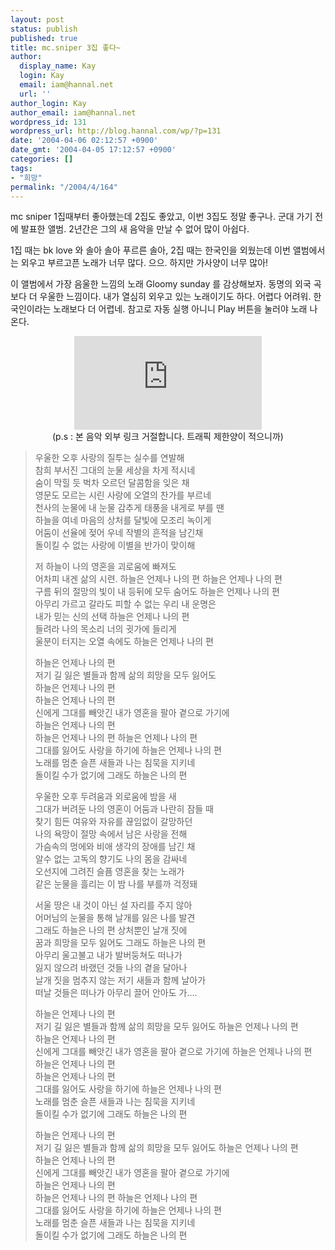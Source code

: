 ```yaml
---
layout: post
status: publish
published: true
title: mc.sniper 3집 좋다~
author:
  display_name: Kay
  login: Kay
  email: iam@hannal.net
  url: ''
author_login: Kay
author_email: iam@hannal.net
wordpress_id: 131
wordpress_url: http://blog.hannal.com/wp/?p=131
date: '2004-04-06 02:12:57 +0900'
date_gmt: '2004-04-05 17:12:57 +0900'
categories: []
tags:
- "희망"
permalink: "/2004/4/164"
---
```

<p>mc sniper 1집때부터 좋아했는데 2집도 좋았고, 이번 3집도 정말 좋구나. 군대 가기 전에 발표한 앨범. 2년간은 그의 새 음악을 만날 수 없어 많이 아쉽다.</p>
<p>1집 때는 bk love 와 솔아 솔아 푸르른 솔아, 2집 때는 한국인을 외웠는데 이번 앨범에서는 외우고 부르고픈 노래가 너무 많다. 으으. 하지만 가사양이 너무 많아!</p>
<p>이 앨범에서 가장 음울한 느낌의 노래 Gloomy sunday 를 감상해보자. 동명의 외국 곡보다 더 우울한 느낌이다. 내가 열심히 외우고 있는 노래이기도 하다. 어렵다 어려워. 한국인이라는 노래보다 더 어렵네. 참고로 자동 실행 아니니 Play 버튼을 눌러야 노래 나온다.</p>
<p><center><embed src="http://myere.net/~dimanche/mc.sniper-Gloomy_Sunday.wma" autostart="false"><br />(p.s : 본 음악 외부 링크 거절합니다. 트래픽 제한양이 적으니까)</center></p>
<blockquote><p>우울한 오후 사랑의 질투는 실수를 연발해<br />
참희 부서진 그대의 눈물 세상을 차게 적시네<br />
숨이 막힐 듯 벅차 오르던 달콤함을 잊은 채<br />
영문도 모르는 시린 사랑에 오열의 찬가를 부르네<br />
천사의 눈물에 내 눈물 감추게 태풍을 내게로 부를 땐<br />
하늘을 여네 마음의 상처를 달빛에 모조리 녹이게<br />
어둠이 선율에 젖어 우네 작별의 흔적을 남긴채<br />
돌이킬 수 없는 사랑에 이별을 반가이 맞이해</p>
<p>저 하늘이 나의 영혼을 괴로움에 빠져도<br />
어차피 내겐 삶의 시련. 하늘은 언제나 나의 편 하늘은 언제나 나의 편<br />
구름 뒤의 절망의 빛이 내 등뒤에 모두 숨어도 하늘은 언제나 나의 편<br />
아무리 가르고 갈라도 피할 수 없는 우리 내 운명은<br />
내가 믿는 신의 선택 하늘은 언제나 나의 편<br />
들려라 나의 목소리 너의 귓가에 들리게<br />
울분이 터지는 오열 속에도 하늘은 언제나 나의 편</p>
<p>하늘은 언제나 나의 편<br />
저기 길 잃은 별들과 함께 삶의 희망을 모두 잃어도<br />
하늘은 언제나 나의 편<br />
하늘은 언제나 나의 편<br />
신에게 그대를 빼앗긴 내가 영혼을 팔아 곁으로 가기에<br />
하늘은 언제나 나의 편<br />
하늘은 언제나 나의 편 하늘은 언제나 나의 편<br />
그대를 잃어도 사랑을 하기에 하늘은 언제나 나의 편<br />
노래를 멈춘 슬픈 새들과 나는 침묵을 지키네<br />
돌이킬 수가 없기에 그래도 하늘은 나의 편</p>
<p>우울한 오후 두려움과 외로움에 밤을 새<br />
그대가 버려둔 나의 영혼이 어둠과 나란히 잠들 때<br />
찾기 힘든 여유와 자유를 끊임없이 갈망하던<br />
나의 욕망이 절망 속에서 남은 사랑을 전해<br />
가슴속의 멍에와 비애 생각의 장애를 남긴 채<br />
알수 없는 고독의 향기도 나의 몸을 감싸네<br />
오선지에 그려진 슬픔 영혼을 찾는 노래가<br />
같은 눈물을 흘리는 이 밤 나를 부를까 걱정돼</p>
<p>서울 땅은 내 것이 아닌 설 자리를 주지 않아<br />
어머님의 눈물을 통해 날개를 잃은 나를 발견<br />
그래도 하늘은 나의 편 상처뿐인 날개 짓에<br />
꿈과 희망을 모두 잃어도 그래도 하늘은 나의 편<br />
아무리 울고불고 내가 발버둥쳐도 떠나가<br />
잃지 않으려 바랬던 것들 나의 곁을 달아나<br />
날개 짓을 멈추지 않는 저기 새들과 함께 날아가<br />
떠날 것들은 떠나가 아무리 끌어 안아도 가....</p>
<p>하늘은 언제나 나의 편<br />
저기 길 잃은 별들과 함께 삶의 희망을 모두 잃어도 하늘은 언제나 나의 편<br />
하늘은 언제나 나의 편<br />
신에게 그대를 빼앗긴 내가 영혼을 팔아 곁으로 가기에 하늘은 언제나 나의 편<br />
하늘은 언제나 나의 편<br />
하늘은 언제나 나의 편<br />
그대를 잃어도 사랑을 하기에 하늘은 언제나 나의 편<br />
노래를 멈춘 슬픈 새들과 나는 침묵을 지키네<br />
돌이킬 수가 없기에 그래도 하늘은 나의 편</p>
<p>하늘은 언제나 나의 편<br />
저기 길 잃은 별들과 함께 삶의 희망을 모두 잃어도 하늘은 언제나 나의 편<br />
하늘은 언제나 나의 편<br />
신에게 그대를 빼앗긴 내가 영혼을 팔아 곁으로 가기에<br />
하늘은 언제나 나의 편<br />
하늘은 언제나 나의 편 하늘은 언제나 나의 편<br />
그대를 잃어도 사랑을 하기에 하늘은 언제나 나의 편<br />
노래를 멈춘 슬픈 새들과 나는 침묵을 지키네<br />
돌이킬 수가 없기에 그래도 하늘은 나의 편</p></blockquote>

